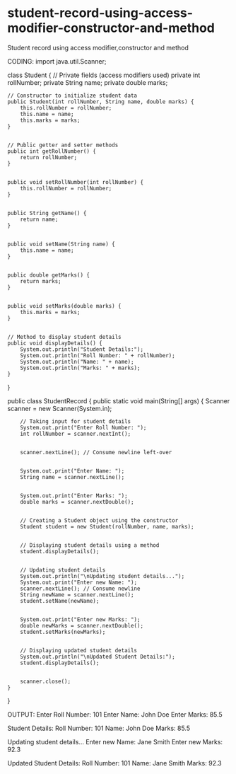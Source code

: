 # student-record-using-access-modifier-constructor-and-method
Student record using access modifier,constructor and method


CODING:
import java.util.Scanner;


class Student {
    // Private fields (access modifiers used)
    private int rollNumber;
    private String name;
    private double marks;


    // Constructor to initialize student data
    public Student(int rollNumber, String name, double marks) {
        this.rollNumber = rollNumber;
        this.name = name;
        this.marks = marks;
    }


    // Public getter and setter methods
    public int getRollNumber() {
        return rollNumber;
    }


    public void setRollNumber(int rollNumber) {
        this.rollNumber = rollNumber;
    }


    public String getName() {
        return name;
    }


    public void setName(String name) {
        this.name = name;
    }


    public double getMarks() {
        return marks;
    }


    public void setMarks(double marks) {
        this.marks = marks;
    }


    // Method to display student details
    public void displayDetails() {
        System.out.println("Student Details:");
        System.out.println("Roll Number: " + rollNumber);
        System.out.println("Name: " + name);
        System.out.println("Marks: " + marks);
    }
}


public class StudentRecord {
    public static void main(String[] args) {
        Scanner scanner = new Scanner(System.in);


        // Taking input for student details
        System.out.print("Enter Roll Number: ");
        int rollNumber = scanner.nextInt();


        scanner.nextLine(); // Consume newline left-over


        System.out.print("Enter Name: ");
        String name = scanner.nextLine();


        System.out.print("Enter Marks: ");
        double marks = scanner.nextDouble();


        // Creating a Student object using the constructor
        Student student = new Student(rollNumber, name, marks);


        // Displaying student details using a method
        student.displayDetails();


        // Updating student details
        System.out.println("\nUpdating student details...");
        System.out.print("Enter new Name: ");
        scanner.nextLine(); // Consume newline
        String newName = scanner.nextLine();
        student.setName(newName);


        System.out.print("Enter new Marks: ");
        double newMarks = scanner.nextDouble();
        student.setMarks(newMarks);


        // Displaying updated student details
        System.out.println("\nUpdated Student Details:");
        student.displayDetails();


        scanner.close();
    }
}


OUTPUT:
Enter Roll Number: 101
Enter Name: John Doe
Enter Marks: 85.5


Student Details:
Roll Number: 101
Name: John Doe
Marks: 85.5


Updating student details...
Enter new Name: Jane Smith
Enter new Marks: 92.3


Updated Student Details:
Roll Number: 101
Name: Jane Smith
Marks: 92.3

